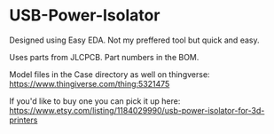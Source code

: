 # USB-Power-Isolator
Designed using Easy EDA. Not my preffered tool but quick and easy. 

Uses parts from JLCPCB. Part numbers in the BOM. 

Model files in the Case directory as well on thingverse:
https://www.thingiverse.com/thing:5321475

If you'd like to buy one you can pick it up here:
https://www.etsy.com/listing/1184029990/usb-power-isolator-for-3d-printers
